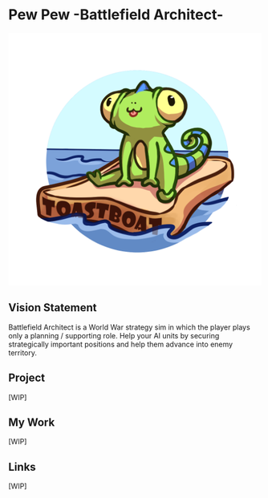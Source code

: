 # Pew Pew -Battlefield Architect-

![LOGO](res/Toastboat.png)

## Vision Statement

Battlefield Architect is a World War strategy sim in which the player plays only a planning / supporting role. Help your AI units by securing strategically important positions and help them advance into enemy territory.

## Project

[WIP]

## My Work

[WIP]

## Links

[WIP]
